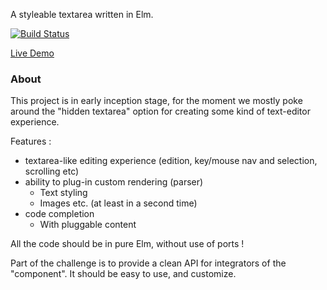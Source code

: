 A styleable textarea written in Elm.

[![Build Status](https://travis-ci.org/vankeisb/elm-rich-textarea.svg?branch=develop)](https://travis-ci.org/vankeisb/elm-rich-textarea)

[Live Demo](https://vankeisb.github.io/elm-rich-textarea)

### About

This project is in early inception stage, for the moment we mostly poke around the 
"hidden textarea" option for creating some kind of text-editor experience. 

Features :
* textarea-like editing experience (edition, key/mouse nav and selection, scrolling etc)
* ability to plug-in custom rendering (parser)
    * Text styling
    * Images etc. (at least in a second time)
* code completion
    * With pluggable content

All the code should be in pure Elm, without use of ports !
    
Part of the challenge is to provide a clean API for integrators of the "component".
It should be easy to use, and customize.    


